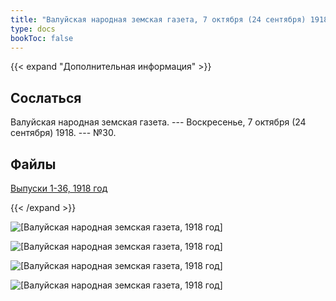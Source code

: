 ```yaml
---
title: "Валуйская народная земская газета, 7 октября (24 сентября) 1918"
type: docs
bookToc: false
---
```


{{< expand "Дополнительная информация" >}}
## Сослаться
Валуйская народная земская газета. --- Воскресенье, 7 октября (24 сентября) 1918. --- №30.

## Файлы
[Выпуски 1-36, 1918 год](https://www.dropbox.com/sh/y1y6ee755w9d7ne/AACn7mJSdbUS84WlRiocceIha?dl=0)

{{< /expand >}}

![[Валуйская народная земская газета, 1918 год]](/static/img/papers/1918_№30.jpg)

![[Валуйская народная земская газета, 1918 год]](/static/img/papers/1918_№30_p2.jpg)

![[Валуйская народная земская газета, 1918 год]](/static/img/papers/1918_№30_p3.jpg)

![[Валуйская народная земская газета, 1918 год]](/static/img/papers/1918_№30_p4.jpg)
